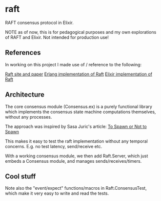 # raft

RAFT consensus protocol in Elixir.

NOTE as of now, this is for pedagogical purposes and my own explorations
of RAFT and Elixir.  Not intended for production use!

## References

In working on this project I made use of / reference to the following:

[Raft site and paper](https://raft.github.io/)
[Erlang implementation of Raft](https://github.com/rabbitmq/ra)
[Elixir implementation of Raft](https://github.com/toniqsystems/raft)

## Architecture

The core consensus module (Consensus.ex) is a purely functional library which
implements the consensus state machine computations themselves, without any
processes.  

The approach was inspired by Sasa Juric's article:
[To Spawn or Not to Spawn](https://www.theerlangelist.com/article/spawn_or_not)

This makes it easy to test the raft implementation without any temporal
concerns.  E.g. no test latency, send/receive etc.

With a working consensus module, we then add Raft.Server, which just
embeds a Consensus module, and manages sends/receives/timers.

## Cool stuff

Note also the "event/expect" functions/macros in Raft.ConsensusTest,
which make it very easy to write and read the tests.

